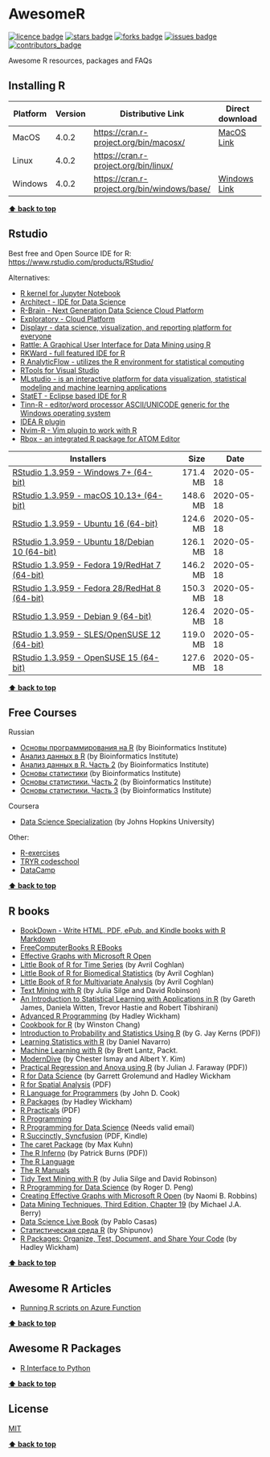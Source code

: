# AwesomeR
[![licence badge]][licence]
[![stars badge]][stars]
[![forks badge]][forks]
[![issues badge]][issues]
[![contributors_badge]][contributors]

[licence badge]:https://img.shields.io/badge/license-MIT-blue.svg
[stars badge]:https://img.shields.io/github/stars/ktaranov/AwesomeR.svg
[forks badge]:https://img.shields.io/github/forks/ktaranov/AwesomeR.svg
[issues badge]:https://img.shields.io/github/issues/ktaranov/AwesomeR.svg
[contributors_badge]:https://img.shields.io/github/contributors/ktaranov/AwesomeR.svg

[licence]:https://github.com/ktaranov/AwesomeR/blob/master/LICENSE
[stars]:https://github.com/ktaranov/AwesomeR/stargazers
[forks]:https://github.com/ktaranov/AwesomeR/network
[issues]:https://github.com/ktaranov/AwesomeR/issues
[contributors]:https://github.com/ktaranov/AwesomeR/graphs/contributors

Awesome R resources, packages and FAQs
 
 
## Installing R

| Platform | Version | Distributive Link                            | Direct download | Size, Mb | SHA-1                                    |
|----------|---------|----------------------------------------------|-----------------|---------:|------------------------------------------|
| MacOS    | 4.0.2   | https://cran.r-project.org/bin/macosx/       | [MacOS Link]    | 84       | 7e4e1f0d407ccd475eeaeadd96a126ee9c83db3b |
| Linux    | 4.0.2   | https://cran.r-project.org/bin/linux/        |                 |          |                                          |
| Windows  | 4.0.2   | https://cran.r-project.org/bin/windows/base/ | [Windows Link]  | 84       | df4ad3c36e193423ebf2d698186feded15777da1 |


[MacOS Link]:https://cran.r-project.org/bin/macosx/R-4.0.2.pkg
[Windows Link]:https://cran.r-project.org/bin/windows/base/R-4.0.2-win.exe

**[⬆ back to top](#awesomer)**


## Rstudio
Best free and Open Source IDE for R: https://www.rstudio.com/products/RStudio/

Alternatives:
 - [R kernel for Jupyter Notebook](https://irkernel.github.io)
 - [Architect - IDE for Data Science](https://www.getarchitect.io)
 - [R-Brain - Next Generation Data Science Cloud Platform](https://r-brain.io/en/)
 - [Exploratory - Cloud Platform](https://exploratory.io)
 - [Displayr - data science, visualization, and reporting platform for everyone](https://www.displayr.com)
 - [Rattle: A Graphical User Interface for Data Mining using R](https://rattle.togaware.com)
 - [RKWard - full featured IDE for R](https://rkward.kde.org)
 - [R AnalyticFlow - utilizes the R environment for statistical computing](http://r.analyticflow.com/en/)
 - [RTools for Visual Studio](https://docs.microsoft.com/en-us/visualstudio/rtvs/?view=vs-2017)
 - [MLstudio - is an interactive platform for data visualization, statistical modeling and machine learning applications](https://github.com/RamiKrispin/MLstudio)
 - [StatET -  Eclipse based IDE for R]()
 - [Tinn-R - editor/word processor ASCII/UNICODE generic for the Windows operating system](https://sourceforge.net/projects/tinn-r/)
 - [IDEA R plugin](https://plugins.jetbrains.com/plugin/6632-r-language-support)
 - [Nvim-R - Vim plugin to work with R](https://github.com/jalvesaq/Nvim-R)
 - [Rbox - an integrated R package for ATOM Editor](https://atom.io/packages/rbox)

| Installers                                        | Size     | Date       |
|---------------------------------------------------|---------:|------------|
| [RStudio 1.3.959 - Windows 7+ (64-bit)]           | 171.4 MB | 2020-05-18 |
| [RStudio 1.3.959 - macOS 10.13+ (64-bit)]         | 148.6 MB | 2020-05-18 |
| [RStudio 1.3.959 - Ubuntu 16 (64-bit)]            | 124.6 MB | 2020-05-18 |
| [RStudio 1.3.959 - Ubuntu 18/Debian 10 (64-bit)]  | 126.1 MB | 2020-05-18 |
| [RStudio 1.3.959 - Fedora 19/RedHat 7 (64-bit)]   | 146.2 MB | 2020-05-18 |
| [RStudio 1.3.959 - Fedora 28/RedHat 8 (64-bit)]   | 150.3 MB | 2020-05-18 |
| [RStudio 1.3.959 - Debian 9 (64-bit)]             | 126.4 MB | 2020-05-18 |
| [RStudio 1.3.959 - SLES/OpenSUSE 12 (64-bit)]     | 119.0 MB | 2020-05-18 |
| [RStudio 1.3.959 - OpenSUSE 15 (64-bit)]          | 127.6 MB | 2020-05-18 |

[RStudio 1.3.959 - Windows 7+ (64-bit)]:https://download1.rstudio.org/desktop/windows/RStudio-1.3.959.exe
[RStudio 1.3.959 - macOS 10.13+ (64-bit)]:https://download1.rstudio.org/desktop/macos/RStudio-1.3.959.dmg
[RStudio 1.3.959 - Ubuntu 16 (64-bit)]:https://download1.rstudio.org/desktop/xenial/amd64/rstudio-1.3.959-amd64.deb
[RStudio 1.3.959 - Ubuntu 14/Debian 8 (64-bit)]:https://download1.rstudio.org/desktop/trusty/amd64/rstudio-1.3.959-amd64.deb
[RStudio 1.3.959 - Ubuntu 18/Debian 10 (64-bit)]:https://download1.rstudio.org/desktop/bionic/amd64/rstudio-1.3.959-amd64.deb
[RStudio 1.3.959 - Fedora 19/RedHat 7 (64-bit)]:https://download1.rstudio.org/desktop/centos7/x86_64/rstudio-1.3.959-x86_64.rpm
[RStudio 1.3.959 - Fedora 28/RedHat 8 (64-bit)]:https://download1.rstudio.org/desktop/centos8/x86_64/rstudio-1.3.959-x86_64.rpm
[RStudio 1.3.959 - Debian 9 (64-bit)]:https://download1.rstudio.org/desktop/debian9/x86_64/rstudio-1.3.959-amd64.deb
[RStudio 1.3.959 - SLES/OpenSUSE 12 (64-bit)]:https://download1.rstudio.org/desktop/opensuse/x86_64/rstudio-1.3.959-x86_64.rpm
[RStudio 1.3.959 - OpenSUSE 15 (64-bit)]:https://download1.rstudio.org/desktop/opensuse15/x86_64/rstudio-1.3.959-x86_64.rpm

**[⬆ back to top](#awesomer)**


## Free Courses
Russian
 - [Основы программирования на R](https://stepik.org/course/Основы-программирования-на-R-497) (by Bioinformatics Institute)
 - [Анализ данных в R](https://stepik.org/course/Анализ-данных-в-R-129) (by Bioinformatics Institute)
 - [Анализ данных в R. Часть 2](https://stepik.org/course/Анализ-данных-в-R-Часть-2-724) (by Bioinformatics Institute)
 - [Основы статистики](https://stepik.org/course/Основы-статистики-76/) (by Bioinformatics Institute)
 - [Основы статистики. Часть 2](https://stepik.org/course/Основы-статистики-Часть-2-524) (by Bioinformatics Institute)
 - [Основы статистики. Часть 3](https://stepik.org/course/Основы-статистики-Часть-3-2152/) (by Bioinformatics Institute)

Coursera
 - [Data Science Specialization](https://www.coursera.org/specializations/jhu-data-science) (by Johns Hopkins University)

Other:
 - [R-exercises](http://www.r-exercises.com/)
 - [TRYR codeschool](http://tryr.codeschool.com/)
 - [DataCamp](https://www.datacamp.com/)

**[⬆ back to top](#awesomer)**


## R books
 - [BookDown - Write HTML, PDF, ePub, and Kindle books with R Markdown](https://bookdown.org)
 - [FreeComputerBooks R EBooks](http://freecomputerbooks.com/langRBooks.html)
 - [Effective Graphs with Microsoft R Open](http://blog.revolutionanalytics.com/2016/05/e-book-effective-graphs.html)
 - [Little Book of R for Time Series](http://a-little-book-of-r-for-time-series.readthedocs.io/en/latest/index.html) (by Avril Coghlan)
 - [Little Book of R for Biomedical Statistics](http://a-little-book-of-r-for-biomedical-statistics.readthedocs.io/en/latest/index.html) (by Avril Coghlan)
 - [Little Book of R for Multivariate Analysis](http://little-book-of-r-for-multivariate-analysis.readthedocs.io/en/latest/index.html) (by Avril Coghlan)
 - [Text Mining with R](http://tidytextmining.com/) (by Julia Silge and David Robinson)
 - [An Introduction to Statistical Learning with Applications in R](http://www-bcf.usc.edu/~gareth/ISL/) (by Gareth James, Daniela Witten, Trevor Hastie and Robert Tibshirani)
 - [Advanced R Programming](http://adv-r.had.co.nz) (by Hadley Wickham)
 - [Cookbook for R](http://www.cookbook-r.com) (by Winston Chang)
 - [Introduction to Probability and Statistics Using R](http://cran.r-project.org/web/packages/IPSUR/vignettes/IPSUR.pdf) (by G. Jay Kerns (PDF))
 - [Learning Statistics with R](http://health.adelaide.edu.au/psychology/ccs/teaching/lsr) (by Daniel Navarro)
 - [Machine Learning with R](https://www.packtpub.com/packyt/free-ebook/r-machine-learning) (by Brett Lantz, Packt.
 - [ModernDive](https://ismayc.github.io/moderndiver-book/) (by Chester Ismay and Albert Y. Kim)
 - [Practical Regression and Anova using R](http://cran.r-project.org/doc/contrib/Faraway-PRA.pdf) (by Julian J. Faraway (PDF))
 - [R for Data Science](http://r4ds.had.co.nz) (by Garrett Grolemund and Hadley Wickham
 - [R for Spatial Analysis](http://www.columbia.edu/~cjd11/charles_dimaggio/DIRE/resources/spatialEpiBook.pdf) (PDF)
 - [R Language for Programmers](http://www.johndcook.com/blog/r_language_for_programmers) (by John D. Cook)
 - [R Packages](http://r-pkgs.had.co.nz) (by Hadley Wickham)
 - [R Practicals](http://www.columbia.edu/~cjd11/charles_dimaggio/DIRE/resources/R/practicalsBookNoAns.pdf) (PDF)
 - [R Programming](https://en.wikibooks.org/wiki/R_Programming)
 - [R Programming for Data Science](https://leanpub.com/rprogramming) (Needs valid email)
 - [R Succinctly, Syncfusion](https://www.syncfusion.com/resources/techportal/ebooks/rsuccinctly) (PDF, Kindle)
 - [The caret Package](http://topepo.github.io/caret/index.html) (by Max Kuhn)
 - [The R Inferno](http://www.burns-stat.com/pages/Tutor/R_inferno.pdf) (by Patrick Burns (PDF))
 - [The R Language](http://stat.ethz.ch/R-manual/R-patched/doc/html)
 - [The R Manuals](http://cran.r-project.org/manuals.html)
 - [Tidy Text Mining with R](http://tidytextmining.com) (by Julia Silge and David Robinson)
 - [R Programming for Data Science](https://leanpub.com/rprogramming) (by Roger D. Peng)
 - [Creating Effective Graphs with Microsoft R Open](https://github.com/nbrgraphs/mro) (by Naomi B. Robbins)
 - [Data Mining Techniques, Third Edition, Chapter 19](https://www.jmp.com/en_us/offers/data-mining-techniques-book/thanks.html#formsuccess) (by Michael J.A. Berry)
 - [Data Science Live Book](https://livebook.datascienceheroes.com/) (by Pablo Casas)
 - [Статистическая среда R](http://herba.msu.ru/shipunov/software/r/r-ru.htm) (by Shipunov)
 - [R Packages: Organize, Test, Document, and Share Your Code](http://r-pkgs.had.co.nz/) (by Hadley Wickham)

**[⬆ back to top](#awesomer)**


## Awesome R Articles
 - [Running R scripts on Azure Function](https://github.com/thdeltei/azure-function-r)
 
 **[⬆ back to top](#awesomer)**


## Awesome R Packages
 - [R Interface to Python](https://rstudio.github.io/reticulate/index.html)
 
 **[⬆ back to top](#awesomer)**


## License
[MIT](/LICENSE)

**[⬆ back to top](#awesomer)**
